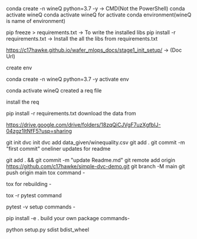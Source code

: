 conda create -n wineQ python=3.7 -y -> CMD(Not the PowerShell)
conda activate wineQ
conda activate wineQ for activate conda environment(wineQ is name of environment)

pip freeze > requirements.txt -> To write the installed libs
pip install -r requirements.txt -> Install the all the libs from requirements.txt

https://c17hawke.github.io/wafer_mlops_docs/stage1_init_setup/ -> (Doc Url)


create env

conda create -n wineQ python=3.7 -y
activate env

conda activate wineQ
created a req file

install the req

pip install -r requirements.txt
download the data from

https://drive.google.com/drive/folders/18zqQiCJVgF7uzXgfbIJ-04zgz1ItNfF5?usp=sharing

git init
dvc init
dvc add data_given/winequality.csv
git add .
git commit -m "first commit"
oneliner updates for readme

git add . && git commit -m "update Readme.md"
git remote add origin https://github.com/c17hawke/simple-dvc-demo.git
git branch -M main
git push origin main
tox command -

tox
for rebuilding -

tox -r
pytest command

pytest -v
setup commands -

pip install -e .
build your own package commands-

python setup.py sdist bdist_wheel




